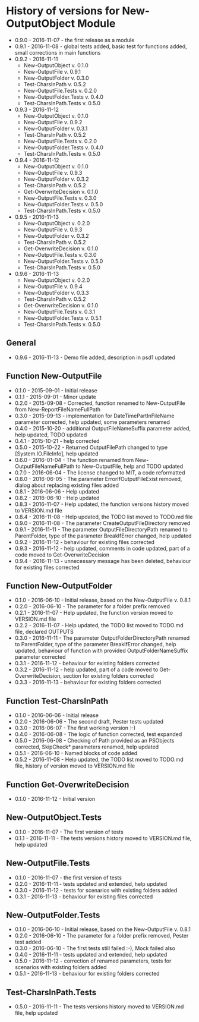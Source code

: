# History of versions for New-OutputObject Module

- 0.9.0 - 2016-11-07 - the first release as a module 
- 0.9.1 - 2016-11-08 - global tests added, basic test for functions added, small corrections in main functions
- 0.9.2 - 2016-11-11 
    - New-OutputObject v. 0.1.0
    - New-OutputFile v. 0.9.1
    - New-OutputFolder v. 0.3.0
    - Test-CharsInPath v. 0.5.2
    - New-OutputFile.Tests v. 0.2.0
    - New-OutputFolder.Tests v. 0.4.0
    - Test-CharsInPath.Tests v. 0.5.0
- 0.9.3 - 2016-11-12
    - New-OutputObject v. 0.1.0
    - New-OutputFile v. 0.9.2
    - New-OutputFolder v. 0.3.1
    - Test-CharsInPath v. 0.5.2
    - New-OutputFile.Tests v. 0.2.0
    - New-OutputFolder.Tests v. 0.4.0
    - Test-CharsInPath.Tests v. 0.5.0
- 0.9.4 - 2016-11-12
    - New-OutputObject v. 0.1.0
    - New-OutputFile v. 0.9.3
    - New-OutputFolder v. 0.3.2
    - Test-CharsInPath v. 0.5.2
    - Get-OverwriteDecision v. 0.1.0
    - New-OutputFile.Tests v. 0.3.0
    - New-OutputFolder.Tests v. 0.5.0
    - Test-CharsInPath.Tests v. 0.5.0
- 0.9.5 - 2016-11-13
    - New-OutputObject v. 0.2.0
	- New-OutputFile v. 0.9.3
    - New-OutputFolder v. 0.3.2
    - Test-CharsInPath v. 0.5.2
    - Get-OverwriteDecision v. 0.1.0
    - New-OutputFile.Tests v. 0.3.0
    - New-OutputFolder.Tests v. 0.5.0
    - Test-CharsInPath.Tests v. 0.5.0
- 0.9.6 - 2016-11-13
    - New-OutputObject v. 0.2.0
	- New-OutputFile v. 0.9.4
    - New-OutputFolder v. 0.3.3
    - Test-CharsInPath v. 0.5.2
    - Get-OverwriteDecision v. 0.1.0
    - New-OutputFile.Tests v. 0.3.1
    - New-OutputFolder.Tests v. 0.5.1
    - Test-CharsInPath.Tests v. 0.5.0	

## General
- 0.9.6 - 2016-11-13 - Demo file added, description in psd1 updated
    
    
## Function New-OutputFile
- 0.1.0 - 2015-09-01 - Initial release
- 0.1.1 - 2015-09-01 - Minor update
- 0.2.0 - 2015-09-08 - Corrected, function renamed to New-OutputFile from New-ReportFileNameFullPath
- 0.3.0 - 2015-09-13 - implementation for DateTimePartInFileName parameter corrected, help updated, some parameters renamed
- 0.4.0 - 2015-10-20 - additional OutputFileNameSuffix parameter added, help updated, TODO updated
- 0.4.1 - 2015-10-21 - help corrected
- 0.5.0 - 2015-10-22 - Returned OutputFilePath changed to type [System.IO.FileInfo], help updated
- 0.6.0 - 2016-01-04 - The function renamed from New-OutputFileNameFullPath to New-OutputFile, help and TODO updated
- 0.7.0 - 2016-06-04 - The license changed to MIT, a code reformatted
- 0.8.0 - 2016-06-05 - The parameter ErrorIfOutputFileExist removed, dialog about replacing existing files added
- 0.8.1 - 2016-06-06 - Help updated
- 0.8.2 - 2016-06-10 - Help updated
- 0.8.3 - 2016-11-07 - Help updated, the function versions history moved to VERSION.md file
- 0.8.4 - 2016-11-08 - Help updated, the TODO list moved to TODO.md file
- 0.9.0 - 2016-11-08 - The parameter CreateOutputFileDirectory removed
- 0.9.1 - 2016-11-11 - The parameter OutputFileDirectoryPath renamed to ParentFolder, type of the parameter BreakIfError changed, help updated
- 0.9.2 - 2016-11-12 - behaviour for existing files corrected
- 0.9.3 - 2016-11-12 - help updated, comments in code updated, part of a code moved to Get-OverwriteDecision
- 0.9.4 - 2016-11-13 - unnecessary message has been deleted, behaviour for existing files corrected

## Function New-OutputFolder
- 0.1.0 - 2016-06-10 - Initial release, based on the New-OutputFile v. 0.8.1
- 0.2.0 - 2016-06-10 - The parameter for a folder prefix removed
- 0.2.1 - 2016-11-07 - Help updated, the function version moved to VERSION.md file 
- 0.2.2 - 2016-11-07 - Help updated, the TODO list moved to TODO.md file, declared OUTPUTS
- 0.3.0 - 2016-11-11 - The parameter OutputFolderDirectoryPath renamed to ParentFolder, type of the parameter BreakIfError changed, help updated, behaviour of function with provided OutputFolderNameSuffix parameter corrected
- 0.3.1 - 2016-11-12 - behaviour for existing folders corrected
- 0.3.2 - 2016-11-12 - help updated, part of a code moved to Get-OverwriteDecision, section for existing folders corrected
- 0.3.3 - 2016-11-13 - behaviour for existing folders corrected

## Function Test-CharsInPath
- 0.1.0 - 2016-06-06 - Initial release
- 0.2.0 - 2016-06-06 - The second draft, Pester tests updated
- 0.3.0 - 2016-06-07 - The first working version :-)
- 0.4.0 - 2016-06-08 - The logic of function corrected, test expanded
- 0.5.0 - 2016-06-08 - Checking of Path provided as an PSObjects corrected, SkipCheck* parameters renamed, help updated
- 0.5.1 - 2016-06-10 - Named blocks of code added
- 0.5.2 - 2016-11-08 - Help updated, the TODO list moved to TODO.md file, history of version moved to VERSION.md file 

## Function Get-OverwriteDecision
- 0.1.0 - 2016-11-12 - Initial version

## New-OutputObject.Tests
- 0.1.0 - 2016-11-07 - The first version of tests
- 0.1.1 - 2016-11-11 - The tests versions history moved to VERSION.md file, help updated

## New-OutputFile.Tests
- 0.1.0 - 2016-11-07 - the first version of tests
- 0.2.0 - 2016-11-11 - tests updated and extended, help updated
- 0.3.0 - 2016-11-12 - tests for scenarios with existing folders added
- 0.3.1 - 2016-11-13 - behaviour for existing files corrected

## New-OutputFolder.Tests
- 0.1.0 - 2016-06-10 - Initial release, based on the New-OutputFile v. 0.8.1
- 0.2.0 - 2016-06-10 - The parameter for a folder prefix removed, Pester test added 
- 0.3.0 - 2016-06-10 - The first tests still failed :-), Mock failed also
- 0.4.0 - 2016-11-11 - tests updated and extended, help updated
- 0.5.0 - 2016-11-12 - correction of renamed parameters, tests for scenarios with existing folders added
- 0.5.1 - 2016-11-13 - behaviour for existing folders corrected

## Test-CharsInPath.Tests
- 0.5.0 - 2016-11-11 - The tests versions history moved to VERSION.md file, help updated
